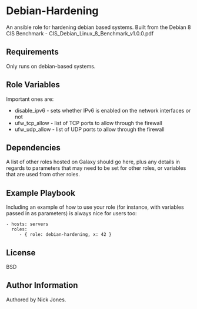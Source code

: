 Debian-Hardening
=========

An ansible role for hardening debian based systems. Built from the Debian 8 CIS Benchmark - CIS_Debian_Linux_8_Benchmark_v1.0.0.pdf

Requirements
------------
Only runs on debian-based systems.

Role Variables
--------------
Important ones are:
* disable_ipv6 - sets whether IPv6 is enabled on the network interfaces or not
* ufw_tcp_allow - list of TCP ports to allow through the firewall
* ufw_udp_allow - list of UDP ports to allow through the firewall

Dependencies
------------

A list of other roles hosted on Galaxy should go here, plus any details in
regards to parameters that may need to be set for other roles, or variables that
are used from other roles.

Example Playbook
----------------

Including an example of how to use your role (for instance, with variables
passed in as parameters) is always nice for users too:

    - hosts: servers
      roles:
         - { role: debian-hardening, x: 42 }

License
-------

BSD

Author Information
------------------

Authored by Nick Jones.
